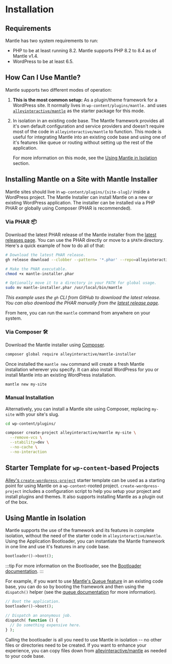 # Installation

## Requirements

Mantle has two system requirements to run:

* PHP to be at least running 8.2. Mantle supports PHP 8.2 to 8.4 as of Mantle v1.4.
* WordPress to be at least 6.5.

## How Can I Use Mantle?

Mantle supports two different modes of operation:

1. **This is the most common setup:** As a plugin/theme framework for a
   WordPress site. It normally lives in `wp-content/plugins/mantle.` and uses
    [`alleyinteractive/mantle`](https://github.com/alleyinteractive/mantle) as
    the starter package for this mode.
2. In isolation in an existing code base. The Mantle framework provides all it's
   own default configuration and service providers and doesn't require most of
   the code in `alleyinteractive/mantle` to function. This mode is useful for
    integrating Mantle into an existing code base and using one of it's features
    like queue or routing without setting up the rest of the application.

    For more information on this mode, see the [Using Mantle in
    Isolation](#using-mantle-in-isolation) section.

## Installing Mantle on a Site with Mantle Installer

Mantle sites should live in `wp-content/plugins/{site-slug}/` inside a WordPress
project. The Mantle Installer can install Mantle on a new or existing WordPress
application. The installer can be installed via a PHP PHAR or globally using
Composer (PHAR is recommended).

### Via PHAR 📦

Download the latest PHAR release of the Mantle installer from the [latest
releases
page](https://github.com/alleyinteractive/mantle-installer/releases/latest). You
can use the PHAR directly or move to a `$PATH` directory. Here's a quick example
of how to do all of that:

```bash
# Download the latest PHAR release.
gh release download --clobber --pattern= '*.phar' --repo=alleyinteractive/mantle-installer

# Make the PHAR executable.
chmod +x mantle-installer.phar

# Optionally move it to a directory in your PATH for global usage.
sudo mv mantle-installer.phar /usr/local/bin/mantle
```

_This example uses the `gh` CLI from GitHub to download the latest release. You
can also download the PHAR manually from the [latest release
page](https://github.com/alleyinteractive/mantle-installer/releases/latest)._

From here, you can run the `mantle` command from anywhere on your system.

### Via Composer 🛠 ️

Download the Mantle installer using [Composer](https://getcomposer.org/).

```bash
composer global require alleyinteractive/mantle-installer
```

Once installed the `mantle new` command will create a fresh Mantle installation
wherever you specify. It can also install WordPress for you or install Mantle
into an existing WordPress installation.

```bash
mantle new my-site
```

<!-- :::info Looking to contribute to Mantle?

You can install Mantle and the Mantle Framework linked to each other for easy
local development. Both will be cloned as Git repositories. Mantle Framework
will be locally checked out to `plugins/mantle-framework`.

```bash
mantle new my-site --setup-dev
```

::: -->

### Manual Installation

Alternatively, you can install a Mantle site using Composer, replacing `my-site`
with your site's slug.

```bash
cd wp-content/plugins/

composer create-project alleyinteractive/mantle my-site \
  --remove-vcs \
  --stability=dev \
  --no-cache \
  --no-interaction
```

## Starter Template for `wp-content`-based Projects

[Alley's
`create-wordpress-project`](https://github.com/alleyinteractive/create-wordpress-project)
starter template can be used as a starting point for using Mantle on a
`wp-content`-rooted project. `create-wordpress-project` includes a configuration
script to help you setup your project and install plugins and themes. It also
supports installing Mantle as a plugin out of the box.

## Using Mantle in Isolation

Mantle supports the use of the framework and its features in complete isolation,
without the need of the starter code in `alleyinteractive/mantle`. Using the
Application Bootloader, you can instantiate the Mantle
framework in one line and use it's features in any code base.

```php
bootloader()->boot();
```

:::tip
For more information on the Bootloader, see the [Bootloader documentation](/docs/architecture/bootloader).
:::

For example, if you want to use [Mantle's Queue feature](../features/queue.md)
in an existing code base, you can do so by booting the framework and then using
the `dispatch()` helper (see the [queue documentation](/docs/features/queue) for
more information).

```php
// Boot the application.
bootloader()->boot();

// Dispatch an anonymous job.
dispatch( function () {
  // Do something expensive here.
} );
```

Calling the bootloader is all you need to use Mantle in isolation -- no other
files or directories need to be created. If you want to enhance your experience,
you can copy files down from
[alleyinteractive/mantle](https://github.com/alleyinteractive/mantle) as needed
to your code base.